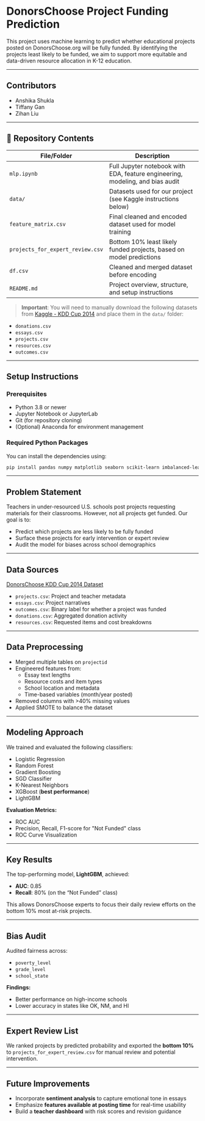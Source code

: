 # DonorsChoose Project Funding Prediction

This project uses machine learning to predict whether educational projects posted on DonorsChoose.org will be fully funded. By identifying the projects least likely to be funded, we aim to support more equitable and data-driven resource allocation in K-12 education.

---

##  Contributors

- Anshika Shukla  
- Tiffany Gan  
- Zihan Liu

---

## 📁 Repository Contents

| File/Folder                      | Description                                                                 |
|----------------------------------|-----------------------------------------------------------------------------|
| `mlp.ipynb`                      | Full Jupyter notebook with EDA, feature engineering, modeling, and bias audit |
| `data/`                          | Datasets used for our project (see Kaggle instructions below)              |
| `feature_matrix.csv`            | Final cleaned and encoded dataset used for model training                  |
| `projects_for_expert_review.csv`| Bottom 10% least likely funded projects, based on model predictions        |
| `df.csv`                         | Cleaned and merged dataset before encoding                                 |
| `README.md`                      | Project overview, structure, and setup instructions                        |

>  **Important**: You will need to manually download the following datasets from [Kaggle - KDD Cup 2014](https://www.kaggle.com/competitions/kdd-cup-2014-predicting-excitement-at-donors-choose/data) and place them in the `data/` folder:

- `donations.csv`  
- `essays.csv`  
- `projects.csv`  
- `resources.csv`  
- `outcomes.csv`  

---

##  Setup Instructions

###  Prerequisites

- Python 3.8 or newer  
- Jupyter Notebook or JupyterLab  
- Git (for repository cloning)  
- (Optional) Anaconda for environment management  

###  Required Python Packages

You can install the dependencies using:

```bash
pip install pandas numpy matplotlib seaborn scikit-learn imbalanced-learn xgboost lightgbm shap
```

---

## Problem Statement

Teachers in under-resourced U.S. schools post projects requesting materials for their classrooms. However, not all projects get funded. Our goal is to:

- Predict which projects are less likely to be fully funded  
- Surface these projects for early intervention or expert review  
- Audit the model for biases across school demographics  

---

##  Data Sources

[DonorsChoose KDD Cup 2014 Dataset](https://www.kaggle.com/competitions/kdd-cup-2014-predicting-excitement-at-donors-choose/data)

- `projects.csv`: Project and teacher metadata  
- `essays.csv`: Project narratives  
- `outcomes.csv`: Binary label for whether a project was funded  
- `donations.csv`: Aggregated donation activity  
- `resources.csv`: Requested items and cost breakdowns  

---

##  Data Preprocessing

- Merged multiple tables on `projectid`  
- Engineered features from:
  - Essay text lengths  
  - Resource costs and item types  
  - School location and metadata  
  - Time-based variables (month/year posted)  
- Removed columns with >40% missing values  
- Applied SMOTE to balance the dataset  

---

##  Modeling Approach

We trained and evaluated the following classifiers:

- Logistic Regression  
- Random Forest  
- Gradient Boosting  
- SGD Classifier  
- K-Nearest Neighbors  
- XGBoost (**best performance**)  
- LightGBM  

**Evaluation Metrics:**
- ROC AUC  
- Precision, Recall, F1-score for "Not Funded" class  
- ROC Curve Visualization  

---

##  Key Results

The top-performing model, **LightGBM**, achieved:
- **AUC**: 0.85  
- **Recall**: 80% (on the “Not Funded” class)

This allows DonorsChoose experts to focus their daily review efforts on the bottom 10% most at-risk projects.

---

## Bias Audit

Audited fairness across:
- `poverty_level`  
- `grade_level`  
- `school_state`  

**Findings:**
- Better performance on high-income schools  
- Lower accuracy in states like OK, NM, and HI  

---

## Expert Review List

We ranked projects by predicted probability and exported the **bottom 10%** to `projects_for_expert_review.csv` for manual review and potential intervention.

---

##  Future Improvements

- Incorporate **sentiment analysis** to capture emotional tone in essays  
- Emphasize **features available at posting time** for real-time usability  
- Build a **teacher dashboard** with risk scores and revision guidance
